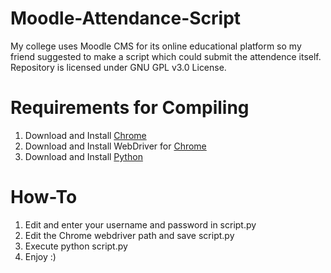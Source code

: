 # Moodle-Attendance-Script
My college uses Moodle CMS for its online educational platform so my friend suggested to make a script which could submit the attendence itself. Repository is licensed under GNU GPL v3.0 License.

# Requirements for Compiling
1. Download and Install [Chrome](https://www.google.com/intl/en_in/chrome)
2. Download and Install WebDriver for [Chrome](https://chromedriver.chromium.org/downloads)
3. Download and Install [Python](https://www.python.org/downloads/)

# How-To
1. Edit and enter your username and password in script.py
2. Edit the Chrome webdriver path and save script.py
3. Execute python script.py
4. Enjoy :)
